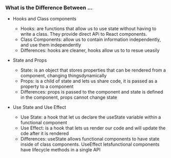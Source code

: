 ### What is the Difference Between ...
- Hooks and Class components
    * Hooks: are functions that allow us to use state without having to write a class. They provide direct APi to React components.
    * Class Components: allow us to contain information independently, and use them independently
    * Differences: hooks are cleaner, hooks allow us to to resue ueasily

- State and Props
    * State: is an object that  stores properties that can be rendered from a component, changing thingsdynamically
    * Props: is a child of state and lets us share code, it is passed as a property to a component
    * Differences: props is passed to the component and state is defined in the component, props cannot change state

- Use State and Use Effect
    * Use State: a hook that let us declare the useState variable within a functional component
    * Use Effect: is a hook that lets us render our code and will update the cde after it is rendered
    * Differences: useState allows functional components to have state inside of class components. UseEffect letsfunctional components have lifecycle methods in a single API



